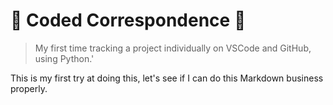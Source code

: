 # :blue_book: Coded Correspondence :blue_book:

> My first time tracking a project individually on VSCode and GitHub, using Python.'

This is my first try at doing this, let's see if I can do this Markdown business properly.